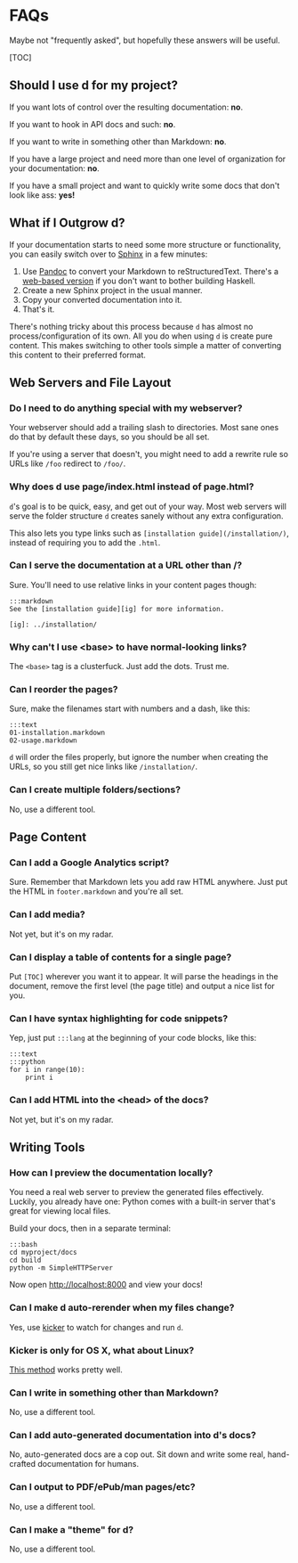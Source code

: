FAQs
====

Maybe not "frequently asked", but hopefully these answers will be useful.

[TOC]

Should I use d for my project?
------------------------------

If you want lots of control over the resulting documentation: **no**.

If you want to hook in API docs and such: **no**.

If you want to write in something other than Markdown: **no**.

If you have a large project and need more than one level of organization for
your documentation: **no**.

If you have a small project and want to quickly write some docs that don't look
like ass: **yes!**

What if I Outgrow d?
--------------------

If your documentation starts to need some more structure or functionality, you
can easily switch over to [Sphinx][] in a few minutes:

1. Use [Pandoc][] to convert your Markdown to reStructuredText.  There's
   a [web-based version][pandocweb] if you don't want to bother building
   Haskell.
2. Create a new Sphinx project in the usual manner.
3. Copy your converted documentation into it.
4. That's it.

There's nothing tricky about this process because `d` has almost no
process/configuration of its own.  All you do when using `d` is create pure
content.  This makes switching to other tools simple a matter of converting this
content to their preferred format.

[Sphinx]: http://sphinx.pocoo.org/
[Pandoc]: http://johnmacfarlane.net/pandoc/
[pandocweb]: http://johnmacfarlane.net/pandoc/try

Web Servers and File Layout
---------------------------

### Do I need to do anything special with my webserver?

Your webserver should add a trailing slash to directories.  Most sane ones do
that by default these days, so you should be all set.

If you're using a server that doesn't, you might need to add a rewrite rule so
URLs like `/foo` redirect to `/foo/`.

### Why does d use page/index.html instead of page.html?

`d`'s goal is to be quick, easy, and get out of your way.  Most web servers will
serve the folder structure `d` creates sanely without any extra configuration.

This also lets you type links such as `[installation guide](/installation/)`,
instead of requiring you to add the `.html`.

### Can I serve the documentation at a URL other than /?

Sure.  You'll need to use relative links in your content pages though:

    :::markdown
    See the [installation guide][ig] for more information.

    [ig]: ../installation/


### Why can't I use <base\> to have normal-looking links?

The `<base>` tag is a clusterfuck.  Just add the dots.  Trust me.

### Can I reorder the pages?

Sure, make the filenames start with numbers and a dash, like this:

    :::text 
    01-installation.markdown
    02-usage.markdown

`d` will order the files properly, but ignore the number when creating the
URLs, so you still get nice links like `/installation/`.

### Can I create multiple folders/sections?

No, use a different tool.

Page Content
------------

### Can I add a Google Analytics script?

Sure.  Remember that Markdown lets you add raw HTML anywhere.  Just put the HTML
in `footer.markdown` and you're all set.

### Can I add media?

Not yet, but it's on my radar.

### Can I display a table of contents for a single page?

Put `[TOC]` wherever you want it to appear.  It will parse the headings in the
document, remove the first level (the page title) and output a nice list for
you.

### Can I have syntax highlighting for code snippets?

Yep, just put `:::lang` at the beginning of your code blocks, like this:

    :::text
    :::python
    for i in range(10):
        print i

### Can I add HTML into the <head\> of the docs?

Not yet, but it's on my radar.


Writing Tools
-------------

### How can I preview the documentation locally?

You need a real web server to preview the generated files effectively.  Luckily,
you already have one: Python comes with a built-in server that's great for
viewing local files.

Build your docs, then in a separate terminal:

    :::bash
    cd myproject/docs
    cd build
    python -m SimpleHTTPServer

Now open <http://localhost:8000> and view your docs!

### Can I make d auto-rerender when my files change?

Yes, use [kicker](https://github.com/alloy/kicker) to watch for changes and run
`d`.

### Kicker is only for OS X, what about Linux?

[This method](http://exyr.org/2011/inotify-run/) works pretty well.

### Can I write in something other than Markdown?

No, use a different tool.

### Can I add auto-generated documentation into d's docs?

No, auto-generated docs are a cop out.  Sit down and write some real,
hand-crafted documentation for humans.

### Can I output to PDF/ePub/man pages/etc?

No, use a different tool.

### Can I make a "theme" for d?

No, use a different tool.
